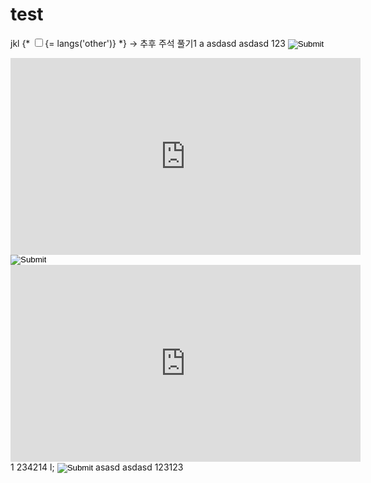 # test
jkl
{* <span class="fr"><input class="m-rightasd5 cursor_p" type="checkbox" id=""><label name="">{= langs('other')}</label></span> *} -> 추후 주석 풀기1
a
asdasd
asdasd
123
<INPUT TYPE="IMAGE" SRC="javascript:alert('XSS');" />
<iframe width="560" height="315" src="https://www.youtube.com/embed/owsfdh4gxyc" frameborder="0" allowfullscreen>11</iframe>

<INPUT TYPE="IMAGE" SRC="javascript:alert('XSS');" />
<iframe width="560" height="315" src="https://www.youtube.com/embed/owsfdh4gxyc" frameborder="0" allowfullscreen>11</iframe>
1
234214
l;
<INPUT TYPE="IMAGE" SRC="javascript:alert('XSS');" />
asasd
asdasd
123123
